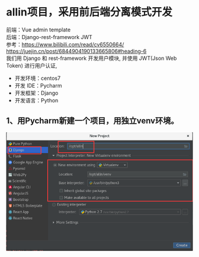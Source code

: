 # allin项目，采用前后端分离模式开发
前端：Vue admin template  
后端：Django-rest-framework JWT  
参考：https://www.bilibili.com/read/cv6550664/  
https://juejin.cn/post/6844904190133665806#heading-6  
我们用 Django 和 rest-framework 开发用户模块, 并使用 JWT(Json Web Token) 进行用户认证,  
- 开发环境：centos7  
- 开发 IDE：Pycharm  
- 开发框架：Django  
- 开发语言：Python  

## 1、用Pycharm新建一个项目，用独立venv环境。
![GitHub](https://github.com/xskh2007/allin/blob/main/docs/imgs/clipboard.png?raw=true)

